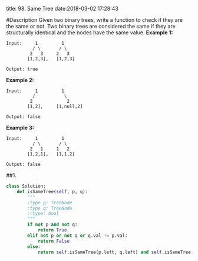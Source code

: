 title: 98. Same Tree
date:2018-03-02 17:28:43

#Description
Given two binary trees, write a function to check if they are the same or not.
Two binary trees are considered the same if they are structurally identical and the nodes have the same value.
**Example 1:**
```
Input:     1         1
          / \       / \
         2   3     2   3
        [1,2,3],   [1,2,3]

Output: true
```
**Example 2:**
```
Input:     1         1
          /           \
         2             2
        [1,2],     [1,null,2]

Output: false
```
**Example 3:**
```
Input:     1         1
          / \       / \
         2   1     1   2
        [1,2,1],   [1,1,2]

Output: false
```

##1.
```python
class Solution:
    def isSameTree(self, p, q):
        """
        :type p: TreeNode
        :type q: TreeNode
        :rtype: bool
        """
        if not p and not q:
            return True
        elif not p or not q or q.val != p.val:
            return False
        else:
            return self.isSameTree(p.left, q.left) and self.isSameTree(p.right,q.right)

```